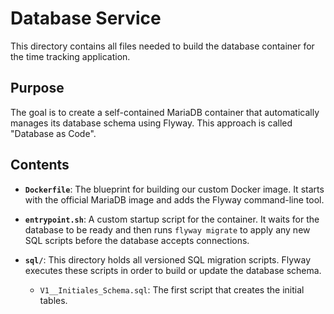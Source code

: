 # Database Service

This directory contains all files needed to build the database container for the time tracking application.

## Purpose

The goal is to create a self-contained MariaDB container that automatically manages its database schema using Flyway. This approach is called "Database as Code".

## Contents

- **`Dockerfile`**: The blueprint for building our custom Docker image. It starts with the official MariaDB image and adds the Flyway command-line tool.

- **`entrypoint.sh`**: A custom startup script for the container. It waits for the database to be ready and then runs `flyway migrate` to apply any new SQL scripts before the database accepts connections.

- **`sql/`**: This directory holds all versioned SQL migration scripts. Flyway executes these scripts in order to build or update the database schema.
  - `V1__Initiales_Schema.sql`: The first script that creates the initial tables.
